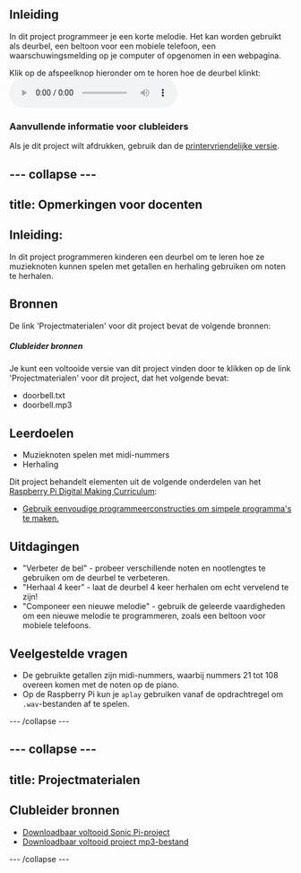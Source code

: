 ## Inleiding

In dit project programmeer je een korte melodie. Het kan worden gebruikt als deurbel, een beltoon voor een mobiele telefoon, een waarschuwingsmelding op je computer of opgenomen in een webpagina.

<div id="audio-preview" class="pdf-hidden">
  Klik op de afspeelknop hieronder om te horen hoe de deurbel klinkt: <audio controls preload> <source src="resources/doorbell.mp3" type="audio/mpeg"> Je browser ondersteunt het element <code>audio</code> niet. </audio>
</div>

### Aanvullende informatie voor clubleiders

Als je dit project wilt afdrukken, gebruik dan de [printervriendelijke versie](https://projects.raspberrypi.org/en/projects/compose-tune/print).

## \--- collapse \---

## title: Opmerkingen voor docenten

## Inleiding:

In dit project programmeren kinderen een deurbel om te leren hoe ze muzieknoten kunnen spelen met getallen en herhaling gebruiken om noten te herhalen.

## Bronnen

De link 'Projectmaterialen' voor dit project bevat de volgende bronnen:

##### Clubleider bronnen

Je kunt een voltooide versie van dit project vinden door te klikken op de link 'Projectmaterialen' voor dit project, dat het volgende bevat:

* doorbell.txt
* doorbell.mp3

## Leerdoelen

* Muzieknoten spelen met midi-nummers
* Herhaling

Dit project behandelt elementen uit de volgende onderdelen van het [Raspberry Pi Digital Making Curriculum](https://rpf.io/curriculum):

* [Gebruik eenvoudige programmeerconstructies om simpele programma's te maken.](https://www.raspberrypi.org/curriculum/programming/creator)

## Uitdagingen

* "Verbeter de bel" - probeer verschillende noten en nootlengtes te gebruiken om de deurbel te verbeteren.
* "Herhaal 4 keer" - laat de deurbel 4 keer herhalen om echt vervelend te zijn!
* "Componeer een nieuwe melodie" - gebruik de geleerde vaardigheden om een nieuwe melodie te programmeren, zoals een beltoon voor mobiele telefoons.

## Veelgestelde vragen

* De gebruikte getallen zijn midi-nummers, waarbij nummers 21 tot 108 overeen komen met de noten op de piano.
* Op de Raspberry Pi kun je `aplay` gebruiken vanaf de opdrachtregel om `.wav`-bestanden af te spelen.

\--- /collapse \---

## \--- collapse \---

## title: Projectmaterialen

## Clubleider bronnen

* [Downloadbaar voltooid Sonic Pi-project](resources/doorbell.txt)
* [Downloadbaar voltooid project mp3-bestand](resources/doorbell.mp3)

\--- /collapse \---